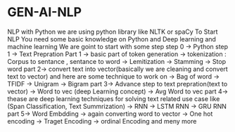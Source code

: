 # GEN-AI-NLP
NLP with Python  we are using python library like NLTK or spaCy
To Start NLP You need some basic knowledge on Python and Deep learning and machine learning 
We are goint to start with some step 
 step 0 -> Python 
 step 1 -> Text Prepration 
                 Part 1 -> basic part of token generation
                         -> tokenization : Corpus  to sentance , sentance to word
                         -> Lemitization
                         -> Stamming
                         -> Stop word
                  part 2-> convert text into vector(basically we are cleaning and convert text to vector) and here are some technique to work on 
                         -> Bag of word
                         -> TFIDF
                         -> Unigram
                         -> Bigram
                  part 3-> Advance step to text prepration(text to vector)
                         -> Word to vec (deep Learning concept)
                         -> Avg Word to vec
                  part 4-> thease are deep learning techniques for solving text related use case like (Span Classification, Text Summrization)
                         -> RNN
                         -> LSTM RNN
                         -> GRU RNN
                  part 5-> Word Embdding 
                          -> again converting word to vector
                          -> One hot encoding 
                          -> Traget Encoding
                          -> ordinal Encoding  and meny more 
                  
                
                   
                 
               
